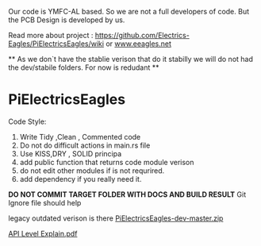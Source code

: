Our code is YMFC-AL based. So we are not a full developers of code. But the PCB Design is developed by us.


Read more about project : https://github.com/Electrics-Eagles/PiElectricsEagles/wiki or www.eeagles.net


** As we don`t have the stablie verison that do it stabilly we will do not had the dev/stabile folders. For now is redudant **


# PiElectricsEagles


Code Style:

1) Write Tidy ,Clean , Commented code
2) Do not do difficult actions in main.rs file
3) Use KISS,DRY , SOLID principa
4) add public function that returns code module verison
5) do not edit other modules if is not requrired.
6) add dependency if you really need it.


**DO NOT COMMIT TARGET FOLDER WITH DOCS AND BUILD RESULT**
Git Ignore file should help



legacy outdated verison is there [PiElectricsEagles-dev-master.zip](https://github.com/Electrics-Eagles/PiElectricsEagles-dev/files/7818303/PiElectricsEagles-dev-master.zip)

[API Level Explain.pdf](https://github.com/Electrics-Eagles/PiElectricsEagles-dev/files/7818307/API.Level.Explain.pdf)
